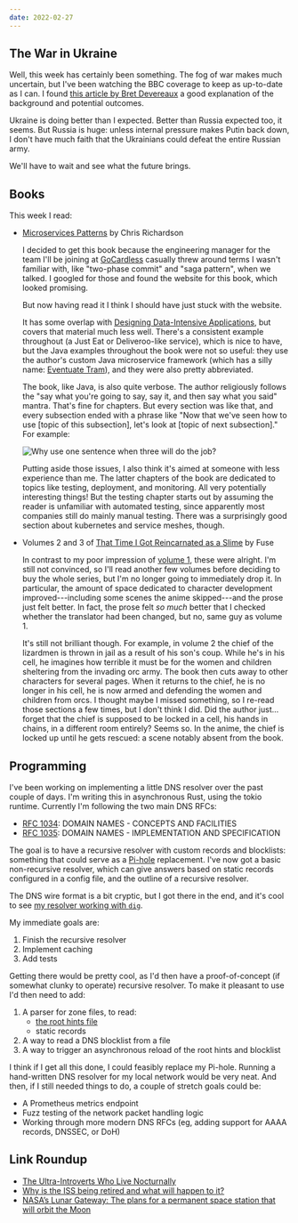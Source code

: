 ```yaml
---
date: 2022-02-27
---
```


## The War in Ukraine

Well, this week has certainly been something.  The fog of war makes
much uncertain, but I've been watching the BBC coverage to keep as
up-to-date as I can.  I found [this article by Bret Devereaux][] a
good explanation of the background and potential outcomes.

Ukraine is doing better than I expected.  Better than Russia expected
too, it seems.  But Russia is huge: unless internal pressure makes
Putin back down, I don't have much faith that the Ukrainians could
defeat the entire Russian army.

We'll have to wait and see what the future brings.

[this article by Bret Devereaux]: https://acoup.blog/2022/02/25/miscellanea-understanding-the-war-in-ukraine/


## Books

This week I read:

- [Microservices Patterns][] by Chris Richardson

  I decided to get this book because the engineering manager for the
  team I'll be joining at [GoCardless][] casually threw around terms I
  wasn't familiar with, like "two-phase commit" and "saga pattern",
  when we talked.  I googled for those and found the website for this
  book, which looked promising.

  But now having read it I think I should have just stuck with the
  website.

  It has some overlap with [Designing Data-Intensive Applications][],
  but covers that material much less well.  There's a consistent
  example throughout (a Just Eat or Deliveroo-like service), which is
  nice to have, but the Java examples throughout the book were not so
  useful: they use the author's custom Java microservice framework
  (which has a silly name: [Eventuate Tram][]), and they were also
  pretty abbreviated.

  The book, like Java, is also quite verbose.  The author religiously
  follows the "say what you're going to say, say it, and then say what
  you said" mantra.  That's fine for chapters.  But every section was
  like that, and every subsection ended with a phrase like "Now that
  we've seen how to use [topic of this subsection], let's look at
  [topic of next subsection]."  For example:

  ![Why use one sentence when three will do the job?](notes/180/repetitive.jpg)

  Putting aside those issues, I also think it's aimed at someone with
  less experience than me.  The latter chapters of the book are
  dedicated to topics like testing, deployment, and monitoring.  All
  very potentially interesting things!  But the testing chapter starts
  out by assuming the reader is unfamiliar with automated testing,
  since apparently most companies still do mainly manual testing.
  There was a surprisingly good section about kubernetes and service
  meshes, though.

- Volumes 2 and 3 of [That Time I Got Reincarnated as a Slime][] by Fuse

  In contrast to my poor impression of [volume 1][], these were
  alright.  I'm still not convinced, so I'll read another few volumes
  before deciding to buy the whole series, but I'm no longer going to
  immediately drop it.  In particular, the amount of space dedicated
  to character development improved---including some scenes the anime
  skipped---and the prose just felt better.  In fact, the prose felt
  *so much* better that I checked whether the translator had been
  changed, but no, same guy as volume 1.

  It's still not brilliant though.  For example, in volume 2 the chief
  of the lizardmen is thrown in jail as a result of his son's coup.
  While he's in his cell, he imagines how terrible it must be for the
  women and children sheltering from the invading orc army.  The book
  then cuts away to other characters for several pages.  When it
  returns to the chief, he is no longer in his cell, he is now armed
  and defending the women and children from orcs.  I thought maybe I
  missed something, so I re-read those sections a few times, but I
  don't think I did.  Did the author just... forget that the chief is
  supposed to be locked in a cell, his hands in chains, in a different
  room entirely?  Seems so.  In the anime, the chief is locked up
  until he gets rescued: a scene notably absent from the book.

[Microservices Patterns]: https://microservices.io/about.html
[GoCardless]: https://gocardless.com/
[Designing Data-Intensive Applications]: https://dataintensive.net/
[Eventuate Tram]:  https://eventuate.io/abouteventuatetram.html
[That Time I Got Reincarnated as a Slime]: https://en.wikipedia.org/wiki/That_Time_I_Got_Reincarnated_as_a_Slime
[volume 1]: notes/179.html


## Programming

I've been working on implementing a little DNS resolver over the past
couple of days.  I'm writing this in asynchronous Rust, using the
tokio runtime.  Currently I'm following the two main DNS RFCs:

- [RFC 1034][]: DOMAIN NAMES - CONCEPTS AND FACILITIES
- [RFC 1035][]: DOMAIN NAMES - IMPLEMENTATION AND SPECIFICATION

The goal is to have a recursive resolver with custom records and
blocklists: something that could serve as a [Pi-hole][] replacement.
I've now got a basic non-recursive resolver, which can give answers
based on static records configured in a config file, and the outline
of a recursive resolver.

The DNS wire format is a bit cryptic, but I got there in the end, and
it's cool to see [my resolver working with `dig`][].

My immediate goals are:

1. Finish the recursive resolver
2. Implement caching
3. Add tests

Getting there would be pretty cool, as I'd then have a
proof-of-concept (if somewhat clunky to operate) recursive resolver.
To make it pleasant to use I'd then need to add:

1. A parser for zone files, to read:
   - [the root hints file][]
   - static records
2. A way to read a DNS blocklist from a file
3. A way to trigger an asynchronous reload of the root hints and
   blocklist

I think if I get all this done, I could feasibly replace my Pi-hole.
Running a hand-written DNS resolver for my local network would be very
neat.  And then, if I still needed things to do, a couple of stretch
goals could be:

- A Prometheus metrics endpoint
- Fuzz testing of the network packet handling logic
- Working through more modern DNS RFCs (eg, adding support for AAAA
  records, DNSSEC, or DoH)

[RFC 1034]: https://datatracker.ietf.org/doc/html/rfc1034
[RFC 1035]: https://datatracker.ietf.org/doc/html/rfc1035
[Pi-hole]: https://pi-hole.net/
[my resolver working with `dig`]: https://twitter.com/barrucadu/status/1497700900235882500
[the root hints file]: https://www.iana.org/domains/root/files

## Link Roundup

- [The Ultra-Introverts Who Live Nocturnally](https://www.theatlantic.com/family/archive/2022/02/ultra-introverts-nocturnal-lives/622856/)
- [Why is the ISS being retired and what will happen to it?](https://www.sciencefocus.com/news/why-is-the-iss-being-retired-and-what-will-happen-to-it/)
- [NASA’s Lunar Gateway: The plans for a permanent space station that will orbit the Moon](https://www.sciencefocus.com/space/nasa-lunar-gateway/)
